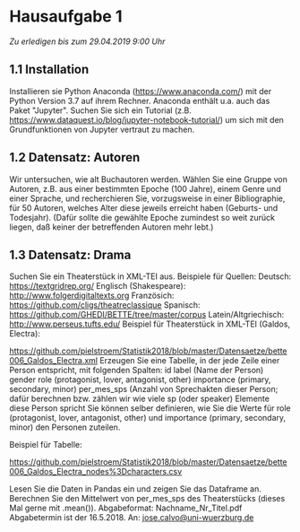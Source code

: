 # Hausaufgabe 1

*Zu erledigen bis zum 29.04.2019 9:00 Uhr*

## 1.1 Installation
Installieren sie Python Anaconda (https://www.anaconda.com/) mit der Python Version 3.7 auf ihrem Rechner. Anaconda enthält
u.a. auch das Paket "Jupyter". Suchen Sie sich ein Tutorial (z.B. https://www.dataquest.io/blog/jupyter-notebook-tutorial/) 
um sich mit den Grundfunktionen von Jupyter vertraut zu machen.

## 1.2 Datensatz: Autoren
Wir untersuchen, wie alt Buchautoren werden. Wählen Sie eine Gruppe von Autoren, z.B. aus einer bestimmten Epoche (100 Jahre),
einem Genre und einer Sprache, und recherchieren Sie, vorzugsweise in einer Bibliographie, für 50 Autoren, welches Alter diese
jeweils erreicht haben (Geburts- und Todesjahr). (Dafür sollte die gewählte Epoche zumindest so weit zurück liegen, daß keiner 
der betreffenden Autoren mehr lebt.)

## 1.3 Datensatz: Drama

Suchen Sie ein Theaterstück in XML-TEI aus. Beispiele für Quellen:
Deutsch: https://textgridrep.org/
Englisch (Shakespeare): http://www.folgerdigitaltexts.org
Französich: https://github.com/cligs/theatreclassique
Spanisch: https://github.com/GHEDI/BETTE/tree/master/corpus
Latein/Altgriechisch: http://www.perseus.tufts.edu/
Beispiel für Theaterstück in XML-TEI (Galdos, Electra):

https://github.com/pielstroem/Statistik2018/blob/master/Datensaetze/bette006_Galdos_Electra.xml
Erzeugen Sie eine Tabelle, in der jede Zeile einer Person entspricht, mit folgenden Spalten:
id
label (Name der Person)
gender
role (protagonist, lover, antagonist, other)
importance (primary, secondary, minor)
per_mes_sps (Anzahl von Sprechakten dieser Person; dafür berechnen bzw. zählen wir wie viele sp (oder speaker) Elemente diese Person spricht
Sie können selber definieren, wie Sie die Werte für role (protagonist, lover, antagonist, other) und importance (primary, secondary, minor) den Personen zuteilen.

Beispiel für Tabelle:

https://github.com/pielstroem/Statistik2018/blob/master/Datensaetze/bette006_Galdos_Electra_nodes%3Dcharacters.csv

Lesen Sie die Daten in Pandas ein und zeigen Sie das Dataframe an. Berechnen Sie den Mittelwert von per_mes_sps des Theaterstücks (dieses Mal gerne mit .mean()).
Abgabeformat: Nachname_Nr_Titel.pdf Abgabetermin ist der 16.5.2018. An: jose.calvo@uni-wuerzburg.de
